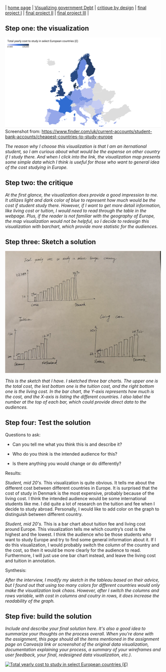 | [home page](https://cmustudent.github.io/tswd-portfolio-templates/) | [Visualizing government Debt](visualizing-government-debt) | [critique by design](critique-by-design) | [final project I](final-project-part-one) | [final project II](final-project-part-two) | [final project III](final-project-part-three) |

## Step one: the visualization
![Cost of Study in Europe](cost_study_europe.png)
Screenshot from: https://www.finder.com/uk/current-accounts/student-bank-accounts/cheapest-countries-to-study-europe

_The reason why I choose this visualization is that I am an iternational student, so I am curious about what would be the expense on other country if I study there. And when I click into the link, the visualization map presents some simple data which I think is useful for those who want to general idea of the cost studying in Europe._

## Step two: the critique
_At the first glance, the visualization does provide a good impression to me. It utilizes light and dark color of blue to represent how much would be the cost if student study there. However, if I want to get more detail information, like living cost or tuition, I would need to read through the table in the webpage. Plus, if the reader is not familiar with the geography of Europe, the map visualization would not be helpful, so I decide to redesign this visualization with barchart, which provide more statistic for the audiences._

## Step three: Sketch a solution
![Sketch](sketch.png)

_This is the sketch that I have. I sketched three bar charts. The upper one is the total cost, the lest bottom one is the tuition cost, and the right bottom one is the living cost. In the bar chart, the Y-axis represents how much is the cost, and the X-axis is listing the different countries. I also label the number at the top of each bar, which could provide direct data to the audiences._

## Step four: Test the solution

Questions to ask: 

- Can you tell me what you think this is and describe it?

- Who do you think is the intended audience for this?

- Is there anything you would change or do differently?

Results: 

_Student, mid 20's._
This visualization is quite obvious. It tells me about the different cost between different countries in Europe. It is surprised that the cost of study in Denmark is the most expensive, probably because of the living cost. I think the intended audience would be some international students like me. I did quite a lot of research on the tuition and fee when I decide to study abroad. Personally, I would like to add color on the graph to distinguish between different country.

_Student, mid 20's._
This is a bar chart about tuition fee and living cost around Europe. This visualization tells me which country’s cost is the highest and the lowest. I think the audience who be those students who want to study Europe and try to find some general information about it. If I do this visualization, I would probably switch the column of the country and the cost, so then it would be more clearly for the audience to read. Furthermore, I will just use one bar chart instead, and leave the living cost and tuition in annotation.

Synthesis: 

_After the interview, I modify my sketch in the tableau based on their advice, but I found out that using too many colors for different countries would only make the visualization look chaos. However, after I switch the columns and rows variable, with cost in columns and coutry in rows, it does increase the readability of the graph._

## Step five: build the solution

_Include and describe your final solution here. It's also a good idea to summarize your thoughts on the process overall. When you're done with the assignment, this page should all the items mentioned in the assignment page on Canvas(a link or screenshot of the original data visualization, documentation explaining your process, a summary of your wireframes and user feedback, your final, redesigned data visualization, etc.)._

<div class='tableauPlaceholder' id='viz1726618831991' style='position: relative'>
    <noscript>
        <a href='#'>
            <img alt='Total yearly cost to study in select European countries (£)' 
                 src='https://public.tableau.com/static/images/vi/visualization2_17266187722420/Sheet1/1_rss.png' 
                 style='border: none' />
        </a>
    </noscript>
    <object class='tableauViz' style='display:none;'>
        <param name='host_url' value='https%3A%2F%2Fpublic.tableau.com%' />
        <param name='embed_code_version' value='3' />
        <param name='site_root' value='' />
        <param name='name' value='visualization2_17266187722420/Sheet1' />
        <param name='tabs' value='no' />
        <param name='toolbar' value='yes' />
        <param name='static_image' value='https://public.tableau.com/static/images/vi/visualization2_17266187722420/Sheet1/1.png' />
        <param name='animate_transition' value='yes' />
        <param name='display_static_image' value='yes' />
        <param name='display_spinner' value='yes' />
        <param name='display_overlay' value='yes' />
        <param name='display_count' value='yes' />
        <param name='language' value='en-US' />
        <param name='filter' value='publish=yes' />
    </object>
</div>
<script type='text/javascript'>
    var divElement = document.getElementById('viz1726618831991');
    var vizElement = divElement.getElementsByTagName('object')[0];
    vizElement.style.width = '100%';
    vizElement.style.height = (divElement.offsetWidth * 0.75) + 'px';
    var scriptElement = document.createElement('script');
    scriptElement.src = 'https://public.tableau.com/javascripts/api/viz_v1.js';
    vizElement.parentNode.insertBefore(scriptElement, vizElement);
</script>


